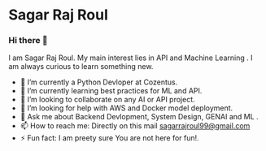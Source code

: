 # Sagar Raj Roul

### Hi there 👋

I am Sagar Raj Roul. My main interest lies in API and  Machine Learning . I am always curious to learn something new.

- 🔭 I’m currently a Python Devloper at Cozentus.
- 🌱 I’m currently learning best practices for ML and API.
- 👯 I’m looking to collaborate on any AI or API project.
- 🤔 I’m looking for help with AWS and Docker model deployment.
- 💬 Ask me about Backend Devlopment, System Design, GENAI and  ML .
- 📫 How to reach me:  Directly on this mail sagarrajroul99@gmail.com
- ⚡ Fun fact: I am preety sure You are not here for fun!.

